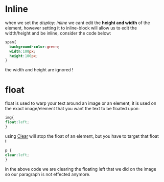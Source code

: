 # Inline 

when we set the *display: inline* we cant edit the **height and width** of the element, however setting it to inline-block will allow us to edit the width/height and be inline, consider the code below:

```css
span{
  background-color:green;
  width:100px;
  height:100px;
}
```

the width and height are ignored !

# float 

float is used to warp your text around an image or an element, it is used on the exact image/element that you want the text to be floated upon:

```css
img{
float:left;
}
```

using [Clear](https://developer.mozilla.org/en-US/docs/Web/CSS/clear) will stop the float of an element, but you have to target that float !

```css
p {
clear:left;
}
```

in the above code we are clearing the floating left that we did on the image so our paragraph is not effected anymore.

